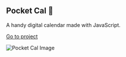 ## Pocket Cal 📅

A handy digital calendar made with JavaScript.

[Go to project](https://km-js.github.io/pocket-cal/)

![Pocket Cal Image](https://dev-to-uploads.s3.amazonaws.com/uploads/articles/vzeb50ozw1cay9huafyk.png)

